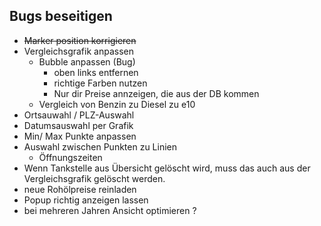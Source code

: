 ## Bugs beseitigen
- ~~Marker position korrigieren~~
- Vergleichsgrafik anpassen
   - Bubble anpassen (Bug) 
        - oben links entfernen
        - richtige Farben nutzen
        - Nur dir Preise annzeigen, die aus der DB kommen
   - Vergleich von Benzin zu Diesel zu e10
- Ortsauwahl / PLZ-Auswahl
- Datumsauswahl per Grafik
- Min/ Max Punkte anpassen
- Auswahl zwischen Punkten zu Linien
    - Öffnungszeiten 
- Wenn Tankstelle aus Übersicht gelöscht wird, muss das auch aus der Vergleichsgrafik gelöscht werden.
- neue Rohölpreise reinladen
- Popup richtig anzeigen lassen
- bei mehreren Jahren Ansicht optimieren ?